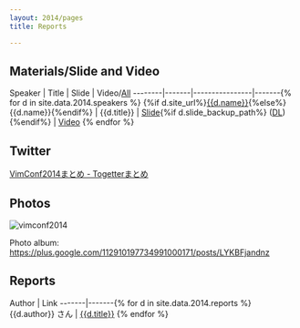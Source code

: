 ```yaml
---
layout: 2014/pages
title: Reports

---
```


## Materials/Slide and Video

Speaker | Title | Slide | Video/[All](https://www.youtube.com/playlist?list=PLx8bw5NQypsnuX8NJPRHvURhXqj2NUnGZ)
--------|-------|----------------|-------{% for d in site.data.2014.speakers %}
{%if d.site_url%}[{{d.name}}]({{d.site_url}}){%else%}{{d.name}}{%endif%} | {{d.title}} | [Slide]({{d.slide_url}}){%if d.slide_backup_path%} (<a href="{{site.data.2014.root}}{{d.slide_backup_path}}" download>DL</a>){%endif%} | [Video]({{d.video_url}}) {% endfor %}

## Twitter

[VimConf2014まとめ - Togetterまとめ](http://togetter.com/li/742963)

## Photos

<img src="{{site.data.2014.root}}/img/vimconf2014.jpg" alt="vimconf2014" style="max-width: 90%;">

Photo album: https://plus.google.com/112910197734991000171/posts/LYKBFjandnz

## Reports

Author | Link
-------|-------{% for d in site.data.2014.reports %}
{{d.author}} さん | [{{d.title}}]({{d.url}}) {% endfor %}
